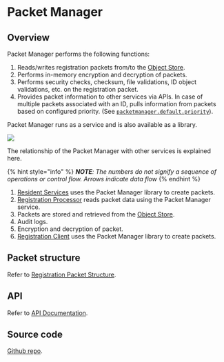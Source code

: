 # Packet Manager

## Overview

Packet Manager performs the following functions:

1. Reads/writes registration packets from/to the [Object Store](https://docs.mosip.io/1.2.0/id-lifecycle-management/supporting-components/persistence/object-store).
2. Performs in-memory encryption and decryption of packets.
3. Performs security checks, checksum, file validations, ID object validations, etc. on the registration packet.
4. Provides packet information to other services via APIs. In case of multiple packets associated with an ID, pulls information from packets based on configured priority. (See [`packetmanager.default.priority`](https://github.com/mosip/mosip-config/blob/develop3-v3/application-default.properties)).

Packet Manager runs as a service and is also available as a library.

![](../../../.gitbook/assets/packet-manager.png)

The relationship of the Packet Manager with other services is explained here.&#x20;

{% hint style="info" %}
_**NOTE**: The numbers do not signify a sequence of operations or control flow. Arrows indicate data flow_
{% endhint %}

1. [Resident Services](../../identity-management/resident-services/) uses the Packet Manager library to create packets.
2. [Registration Processor](../../identity-issuance/registration-processor/) reads packet data using the Packet Manager service.
3. Packets are stored and retrieved from the [Object Store](https://docs.mosip.io/1.2.0/id-lifecycle-management/supporting-components/persistence/object-store).
4. Audit logs.
5. Encryption and decryption of packet.
6. [Registration Client](../../identity-issuance/registration-client/) uses the Packet Manager library to create packets.

## Packet structure

Refer to [Registration Packet Structure](registration-packet-structure.md).

## API

Refer to [API Documentation](https://mosip.github.io/documentation/1.2.0/1.2.0.html).

## Source code

[Github repo](https://github.com/mosip/packet-manager/tree/release-1.2.0).
